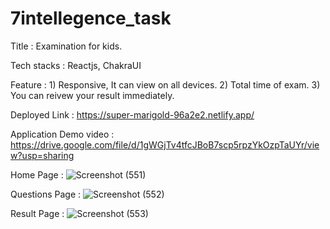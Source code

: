 # 7intellegence_task

Title : Examination for kids.


Tech stacks : Reactjs, ChakraUI


Feature : 1) Responsive, It can view on all devices.
          2) Total time of exam.
          3) You can reivew your result immediately.
          
          
 Deployed Link : https://super-marigold-96a2e2.netlify.app/
 
 
 Application Demo video : https://drive.google.com/file/d/1gWGjTv4tfcJBoB7scp5rpzYkOzpTaUYr/view?usp=sharing
 
 
          
Home Page : ![Screenshot (551)](https://user-images.githubusercontent.com/96245223/179405860-fc734405-0a1a-4aab-98a0-316cbac41e84.png)


Questions Page : ![Screenshot (552)](https://user-images.githubusercontent.com/96245223/179405872-d021c9bf-8f38-4685-8269-b2772f70f1fe.png)


Result Page : ![Screenshot (553)](https://user-images.githubusercontent.com/96245223/179405890-fa1791de-f611-4a3d-b594-b038ce47d9d9.png)

